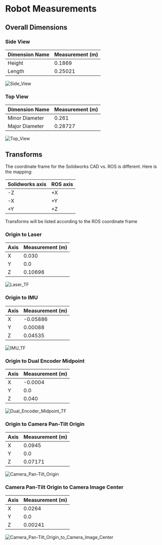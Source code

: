 # Robot Measurements

## Overall Dimensions

### Side View
Dimension Name | Measurement (m)
--- | ---
Height  |  0.1869
Length  |  0.25021

![Side_View](Side_View.png)

### Top View
Dimension Name | Measurement (m)
--- | ---
Minor Diameter  |  0.261
Major Diameter  |  0.28727

![Top_View](Top_View.png)

## Transforms

The coordinate frame for the Solidworks CAD vs. ROS is different. Here is the mapping:

Solidworks axis | ROS axis
--- | ---
-Z  |  +X
-X  |  +Y
+Y  |  +Z

Transforms will be listed according to the ROS coordinate frame

### Origin to Laser
Axis | Measurement (m)
--- | ---
X  |  0.030
Y  |  0.0
Z  |  0.10698

![Laser_TF](Laser_TF.png)

### Origin to IMU
Axis | Measurement (m)
--- | ---
X  |  -0.05886
Y  |  0.00088
Z  |  0.04535

![IMU_TF](IMU_TF.png)

### Origin to Dual Encoder Midpoint
Axis | Measurement (m)
--- | ---
X  |  -0.0004
Y  |  0.0
Z  |  0.040

![Dual_Encoder_Midpoint_TF](Dual_Encoder_Midpoint_TF.png)

### Origin to Camera Pan-Tilt Origin
Axis | Measurement (m)
--- | ---
X  |  0.0945
Y  |  0.0
Z  |  0.07171

![Camera_Pan-Tilt_Origin](Camera_Pan-Tilt_Origin.png)

### Camera Pan-Tilt Origin to Camera Image Center
Axis | Measurement (m)
--- | ---
X  |  0.0264
Y  |  0.0
Z  |  0.00241

![Camera_Pan-Tilt_Origin_to_Camera_Image_Center](Camera_Pan-Tilt_Origin_to_Camera_Image_Center.png)
